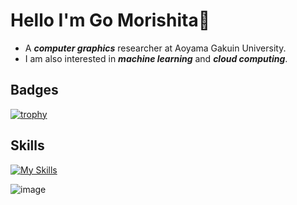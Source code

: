 # Hello I'm Go Morishita👋
- A ***computer graphics*** researcher at Aoyama Gakuin University.
- I am also interested in ***machine learning*** and ***cloud computing***.

## Badges

[![trophy](https://github-profile-trophy.vercel.app/?username=Go-Morishita&rank=S,AAA,A,B)](https://github.com/ryo-ma/github-profile-trophy)

## Skills

[![My Skills](https://skillicons.dev/icons?i=python,cpp,typescript,nextjs,aws)](https://skillicons.dev)

![image](https://github.com/user-attachments/assets/e177cc46-cc4a-4d27-bf4c-497c7667248f)



